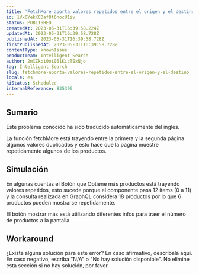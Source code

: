 ```yaml
---
title: 'FetchMore aporta valores repetidos entre el origen y el destino'
id: 1Vx0YekKCDaf8t6hocU1iv
status: PUBLISHED
createdAt: 2023-05-31T16:39:58.224Z
updatedAt: 2023-05-31T16:39:58.728Z
publishedAt: 2023-05-31T16:39:58.728Z
firstPublishedAt: 2023-05-31T16:39:58.728Z
contentType: knownIssue
productTeam: Intelligent Search
author: 2mXZkbi0oi061KicTExNjo
tag: Intelligent Search
slug: fetchmore-aporta-valores-repetidos-entre-el-origen-y-el-destino
locale: es
kiStatus: Scheduled
internalReference: 835396
---
```


## Sumario

<div class="alert alert-info">
  <p>Este problema conocido ha sido traducido automáticamente del inglés.</p>
</div>


La función fetchMore está trayendo entre la primera y la segunda página algunos valores duplicados y esto hace que la página muestre repetidamente algunos de los productos.


##

## Simulación



En algunas cuentas el Botón que Obtiene más productos está trayendo valores repetidos, esto sucede porque el componente pasa 12 ítems (0 a 11) y la consulta realizada en GraphQL considera 18 productos por lo que 6 productos pueden mostrarse repetidamente.

El botón mostrar más está utilizando diferentes infos para traer el número de productos a la pantalla.



## Workaround


¿Existe alguna solución para este error? En caso afirmativo, descríbala aquí. En caso negativo, escriba "N/A" o "No hay solución disponible". No elimine esta sección si no hay solución, por favor.





